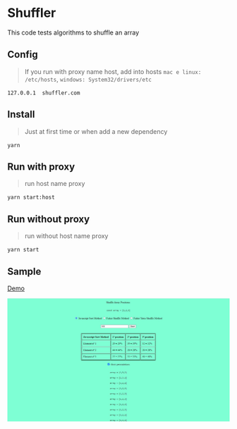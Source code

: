 # Shuffler
This code tests algorithms to shuffle an array

## Config
> If you run with proxy name host, add into hosts `mac e linux: /etc/hosts`, `windows: System32/drivers/etc`

```
127.0.0.1  shuffler.com

```

## Install
> Just at first time or when add a new dependency
```
yarn
```

## Run with proxy
> run host name proxy
```
yarn start:host
```

## Run without proxy
> run without host name proxy
```
yarn start
```

## Sample
[Demo]('https://jucesarsilva.github.io/shuffler-algorithms/')

<img src="assets/sample.jpg" />